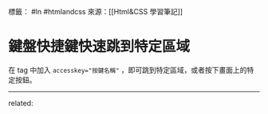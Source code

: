 標籤： #ln #htmlandcss 
來源：[[Html&CSS 學習筆記]]

# 鍵盤快捷鍵快速跳到特定區域
在 tag 中加入 `accesskey="按鍵名稱"` ，即可跳到特定區域，或者按下畫面上的特定按鈕。



---

related: